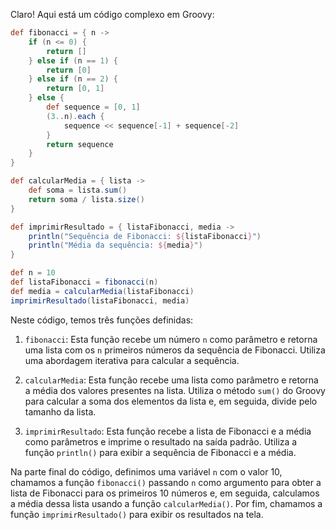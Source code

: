 Claro! Aqui está um código complexo em Groovy:

```groovy
def fibonacci = { n ->
    if (n <= 0) {
        return []
    } else if (n == 1) {
        return [0]
    } else if (n == 2) {
        return [0, 1]
    } else {
        def sequence = [0, 1]
        (3..n).each {
            sequence << sequence[-1] + sequence[-2]
        }
        return sequence
    }
}

def calcularMedia = { lista ->
    def soma = lista.sum()
    return soma / lista.size()
}

def imprimirResultado = { listaFibonacci, media ->
    println("Sequência de Fibonacci: ${listaFibonacci}")
    println("Média da sequência: ${media}")
}

def n = 10
def listaFibonacci = fibonacci(n)
def media = calcularMedia(listaFibonacci)
imprimirResultado(listaFibonacci, media)
```

Neste código, temos três funções definidas:

1. `fibonacci`: Esta função recebe um número `n` como parâmetro e retorna uma lista com os `n` primeiros números da sequência de Fibonacci. Utiliza uma abordagem iterativa para calcular a sequência.

2. `calcularMedia`: Esta função recebe uma lista como parâmetro e retorna a média dos valores presentes na lista. Utiliza o método `sum()` do Groovy para calcular a soma dos elementos da lista e, em seguida, divide pelo tamanho da lista.

3. `imprimirResultado`: Esta função recebe a lista de Fibonacci e a média como parâmetros e imprime o resultado na saída padrão. Utiliza a função `println()` para exibir a sequência de Fibonacci e a média.

Na parte final do código, definimos uma variável `n` com o valor 10, chamamos a função `fibonacci()` passando `n` como argumento para obter a lista de Fibonacci para os primeiros 10 números e, em seguida, calculamos a média dessa lista usando a função `calcularMedia()`. Por fim, chamamos a função `imprimirResultado()` para exibir os resultados na tela.